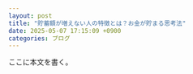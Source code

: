 ```yaml
---
layout: post
title: "貯蓄額が増えない人の特徴とは？お金が貯まる思考法"
date: 2025-05-07 17:15:09 +0900
categories: ブログ
---
```


ここに本文を書く。
